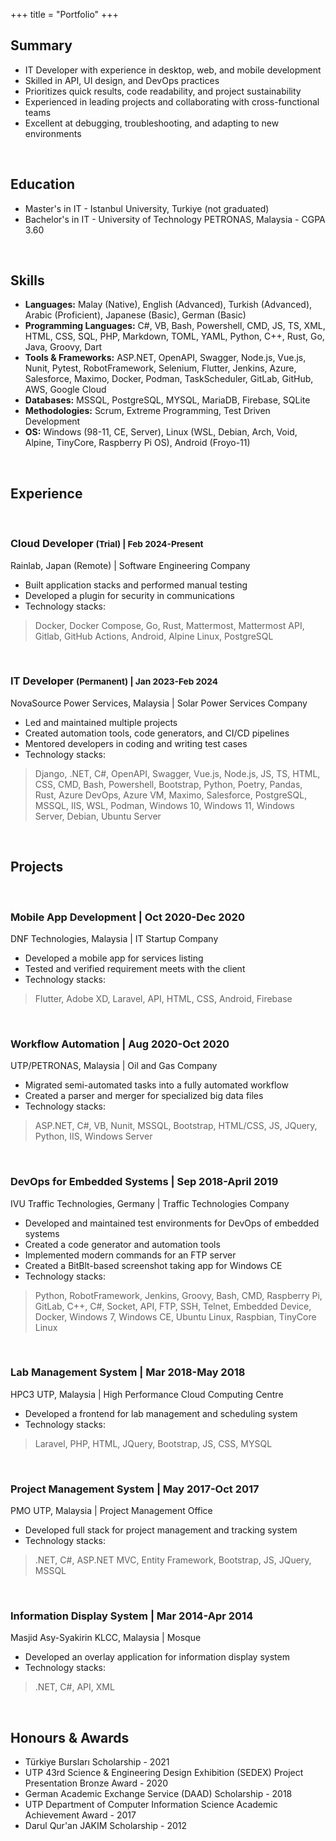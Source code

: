 +++
title = "Portfolio"
+++

## Summary

- IT Developer with experience in desktop, web, and mobile development
- Skilled in API, UI design, and DevOps practices
- Prioritizes quick results, code readability, and project sustainability
- Experienced in leading projects and collaborating with cross-functional teams
- Excellent at debugging, troubleshooting, and adapting to new environments

<br>

## Education

- Master's in IT - Istanbul University, Turkiye (not graduated)
- Bachelor's in IT - University of Technology PETRONAS, Malaysia - CGPA 3.60

<br>

## Skills

- **Languages:** Malay (Native), English (Advanced), Turkish (Advanced), Arabic (Proficient), Japanese (Basic), German (Basic)
- **Programming Languages:** C#, VB, Bash, Powershell, CMD, JS, TS, XML, HTML, CSS, SQL, PHP, Markdown, TOML, YAML, Python, C++, Rust, Go, Java, Groovy, Dart
- **Tools & Frameworks:** ASP.NET, OpenAPI, Swagger, Node.js, Vue.js, Nunit, Pytest, RobotFramework, Selenium, Flutter, Jenkins, Azure, Salesforce, Maximo, Docker, Podman, TaskScheduler, GitLab, GitHub, AWS, Google Cloud
- **Databases:** MSSQL, PostgreSQL, MYSQL, MariaDB, Firebase, SQLite
- **Methodologies:** Scrum, Extreme Programming, Test Driven Development
- **OS:** Windows (98-11, CE, Server), Linux (WSL, Debian, Arch, Void, Alpine, TinyCore, Raspberry Pi OS), Android (Froyo-11)

<br>

## Experience
<br>

### Cloud Developer <small>(Trial) | Feb 2024-Present </small>

Rainlab, Japan (Remote) | Software Engineering Company

- Built application stacks and performed manual testing
- Developed a plugin for security in communications
- Technology stacks:
> Docker, Docker Compose, Go, Rust, Mattermost, Mattermost API, Gitlab, GitHub Actions, Android, Alpine Linux, PostgreSQL

<br>

### IT Developer <small>(Permanent) | Jan 2023-Feb 2024</small>

NovaSource Power Services, Malaysia | Solar Power Services Company

- Led and maintained multiple projects
- Created automation tools, code generators, and CI/CD pipelines
- Mentored developers in coding and writing test cases
- Technology stacks:
> Django, .NET, C#, OpenAPI, Swagger, Vue.js, Node.js, JS, TS, HTML, CSS, CMD, Bash, Powershell, Bootstrap, Python, Poetry, Pandas, Rust, Azure DevOps, Azure VM, Maximo, Salesforce, PostgreSQL, MSSQL, IIS, WSL, Podman, Windows 10, Windows 11, Windows Server, Debian, Ubuntu Server

<br>

## Projects
<br>

### Mobile App Development | Oct 2020-Dec 2020

DNF Technologies, Malaysia | IT Startup Company

- Developed a mobile app for services listing
- Tested and verified requirement meets with the client
- Technology stacks:
> Flutter, Adobe XD, Laravel, API, HTML, CSS, Android, Firebase

<br>

### Workflow Automation | Aug 2020-Oct 2020

UTP/PETRONAS, Malaysia | Oil and Gas Company

- Migrated semi-automated tasks into a fully automated workflow
- Created a parser and merger for specialized big data files
- Technology stacks:
> ASP.NET, C#, VB, Nunit, MSSQL, Bootstrap, HTML/CSS, JS, JQuery, Python, IIS, Windows Server

<br>

### DevOps for Embedded Systems | Sep 2018-April 2019

IVU Traffic Technologies, Germany | Traffic Technologies Company

- Developed and maintained test environments for DevOps of embedded systems
- Created a code generator and automation tools
- Implemented modern commands for an FTP server
- Created a BitBlt-based screenshot taking app for Windows CE
- Technology stacks:
> Python, RobotFramework, Jenkins, Groovy, Bash, CMD, Raspberry Pi, GitLab, C++, C#, Socket, API, FTP, SSH, Telnet, Embedded Device, Docker, Windows 7, Windows CE, Ubuntu Linux, Raspbian, TinyCore Linux

<br>

### Lab Management System | Mar 2018-May 2018

HPC3 UTP, Malaysia | High Performance Cloud Computing Centre

- Developed a frontend for lab management and scheduling system
- Technology stacks:
> Laravel, PHP, HTML, JQuery, Bootstrap, JS, CSS, MYSQL

<br>

### Project Management System | May 2017-Oct 2017

PMO UTP, Malaysia | Project Management Office

- Developed full stack for project management and tracking system
- Technology stacks:
> .NET, C#, ASP.NET MVC, Entity Framework, Bootstrap, JS, JQuery, MSSQL

<br>

### Information Display System | Mar 2014-Apr 2014

Masjid Asy-Syakirin KLCC, Malaysia | Mosque

- Developed an overlay application for information display system
- Technology stacks:
> .NET, C#, API, XML

<br>

## Honours & Awards

- Türkiye Bursları Scholarship - 2021
- UTP 43rd Science & Engineering Design Exhibition (SEDEX) Project Presentation Bronze Award - 2020
- German Academic Exchange Service (DAAD) Scholarship - 2018
- UTP Department of Computer Information Science Academic Achievement Award - 2017
- Darul Qur'an JAKIM Scholarship - 2012